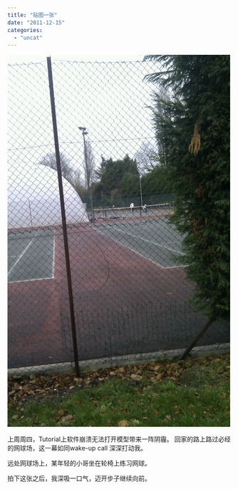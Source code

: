 ```yaml
---
title: "贴图一张"
date: "2011-12-15"
categories: 
  - "uncat"
---
```


![image](images/wpid-IMG_20111208_112518.jpg)

上周周四，Tutorial上软件崩溃无法打开模型带来一阵阴霾。 回家的路上路过必经的网球场，这一幕如同wake-up call 深深打动我。

远处网球场上，某年轻的小哥坐在轮椅上练习网球。

拍下这张之后，我深吸一口气，迈开步子继续向前。
